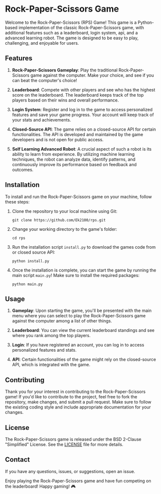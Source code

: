 # Rock-Paper-Scissors Game 

Welcome to the Rock-Paper-Scissors (RPS) Game! This game is a Python-based implementation of the classic Rock-Paper-Scissors game, with additional features such as a leaderboard, login system, api, and a advanced learning robot. The game is designed to be easy to play, challenging, and enjoyable for users.

## Features

1. **Rock-Paper-Scissors Gameplay**: Play the traditional Rock-Paper-Scissors game against the computer. Make your choice, and see if you can beat the computer's choice!

2. **Leaderboard**: Compete with other players and see who has the highest score on the leaderboard. The leaderboard keeps track of the top players based on their wins and overall performance.

3. **Login System**: Register and log in to the game to access personalized features and save your game progress. Your account will keep track of your stats and achievements.

4. **Closed-Source API**: The game relies on a closed-source API for certain functionalities. The API is developed and maintained by the game developers and is not open for public access.
   
5. **Self Learning Advanced Robot**: A crucial aspect of such a robot is its ability to learn from experience. By utilizing machine learning techniques, the robot can analyze data, identify patterns, and continuously improve its performance based on feedback and outcomes.

## Installation

To install and run the Rock-Paper-Scissors game on your machine, follow these steps:

1. Clone the repository to your local machine using Git:
   ```
   git clone https://github.com/Ek2100/rps.git
   ```

2. Change your working directory to the game's folder:
   ```
   cd rps
   ```

3. Run the installation script `install.py` to download the games code from or closed source API:
   ```
   python install.py
   ```

4. Once the installation is complete, you can start the game by running the main script `main.py`! Make sure to install the required packages:
   ```
   python main.py
   ```

## Usage

1. **Gameplay**: Upon starting the game, you'll be presented with the main menu where you can select to play the Rock-Paper-Scissors game against the computer among a list of other things.

2. **Leaderboard**: You can view the current leaderboard standings and see where you rank among the top players.

3. **Login**: If you have registered an account, you can log in to access personalized features and stats.

4. **API**: Certain functionalities of the game might rely on the closed-source API, which is integrated with the game. 

## Contributing

Thank you for your interest in contributing to the Rock-Paper-Scissors game! If you'd like to contribute to the project, feel free to fork the repository, make changes, and submit a pull request. Make sure to follow the existing coding style and include appropriate documentation for your changes.

## License

The Rock-Paper-Scissors game is released under the BSD 2-Clause "Simplified" License. See the [LICENSE](LICENSE) file for more details.

## Contact

If you have any questions, issues, or suggestions, open an issue.

Enjoy playing the Rock-Paper-Scissors game and have fun competing on the leaderboard! Happy gaming! 🎮
